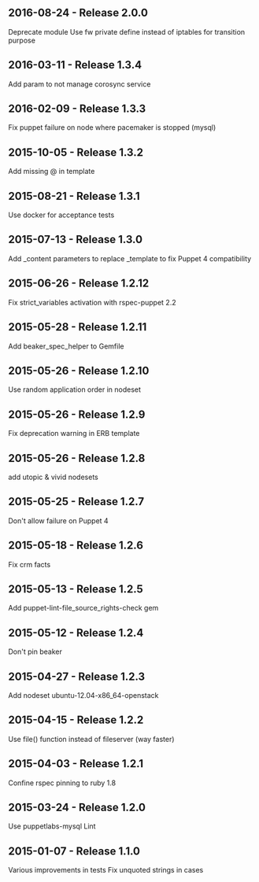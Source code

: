 ## 2016-08-24 - Release 2.0.0

Deprecate module
Use fw private define instead of iptables for transition purpose

## 2016-03-11 - Release 1.3.4

Add param to not manage corosync service

## 2016-02-09 - Release 1.3.3

Fix puppet failure on node where pacemaker is stopped (mysql)

## 2015-10-05 - Release 1.3.2

Add missing @ in template

## 2015-08-21 - Release 1.3.1

Use docker for acceptance tests

## 2015-07-13 - Release 1.3.0

Add _content parameters to replace _template to fix Puppet 4 compatibility

## 2015-06-26 - Release 1.2.12

Fix strict_variables activation with rspec-puppet 2.2

## 2015-05-28 - Release 1.2.11

Add beaker_spec_helper to Gemfile

## 2015-05-26 - Release 1.2.10

Use random application order in nodeset

## 2015-05-26 - Release 1.2.9

Fix deprecation warning in ERB template

## 2015-05-26 - Release 1.2.8

add utopic & vivid nodesets

## 2015-05-25 - Release 1.2.7

Don't allow failure on Puppet 4

## 2015-05-18 - Release 1.2.6

Fix crm facts

## 2015-05-13 - Release 1.2.5

Add puppet-lint-file_source_rights-check gem

## 2015-05-12 - Release 1.2.4

Don't pin beaker

## 2015-04-27 - Release 1.2.3

Add nodeset ubuntu-12.04-x86_64-openstack

## 2015-04-15 - Release 1.2.2

Use file() function instead of fileserver (way faster)

## 2015-04-03 - Release 1.2.1

Confine rspec pinning to ruby 1.8

## 2015-03-24 - Release 1.2.0

Use puppetlabs-mysql
Lint

## 2015-01-07 - Release 1.1.0

Various improvements in tests
Fix unquoted strings in cases
